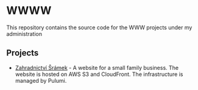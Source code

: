 # WWWW

This repository contains the source code for the WWW projects under my administration

## Projects

* [Zahradnictví Šrámek](https://zahradnictvi-sramek.cz) - A website for a small family business. The website is hosted on AWS S3 and CloudFront. The infrastructure is managed by Pulumi.
